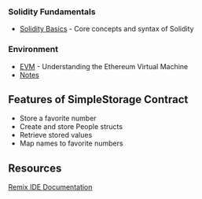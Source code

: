 ### Solidity Fundamentals
- [Solidity Basics](./Solidity-Basics.md) - Core concepts and syntax of Solidity

### Environment
- [EVM](./EVM.md) - Understanding the Ethereum Virtual Machine
- [Notes](./Notes.txt)


## Features of SimpleStorage Contract

- Store a favorite number
- Create and store People structs
- Retrieve stored values
- Map names to favorite numbers

## Resources

[Remix IDE Documentation](https://remix-ide.readthedocs.io/en/latest/)
